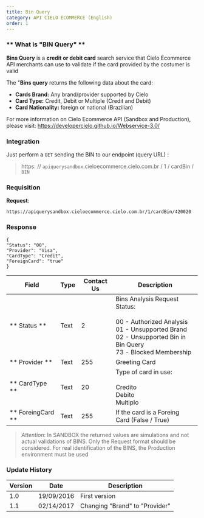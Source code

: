 ```yaml
---
title: Bin Query
category: API CIELO ECOMMERCE (English)
order: 1
---
```


### ** What is "BIN Query" **


**Bins Query** is a **credit or debit card** search service that Cielo Ecommerce API merchants can use to validate if the card provided by the costumer is valid 

The "**Bins query** returns the following data about the card:

* **Cards Brand:**  Any brand/provider supported by Cielo
* **Card Type:**  Credit, Debit or Multiple (Credit and Debit)
* **Card Nationality:**  foreign or national (Brazilian)

For more information on Cielo Ecommerce API (Sandbox and Production), please visit: <https://developercielo.github.io/Webservice-3.0/>


### Integration

Just perform a `GET` sending the BIN to our endpoint (query URL) :

> https: // `apiquerysandbox`.cieloecommerce.cielo.com.br / 1 / cardBin /` BIN`

### Requisition

**Request**:


```
https://apiquerysandbox.cieloecommerce.cielo.com.br/1/cardBin/420020
```

### Response

```
{
"Status": "00",
"Provider": "Visa",
"CardType": "Credit",
"ForeignCard": "true"
}
```


| Field             | Type | Contact Us | Description                                                                                                                                                      |
|-------------------|------|------------|------------------------------------------------------------------------------------------------------------------------------------------------------------------|
| ** Status **      | Text | 2          | Bins Analysis Request Status: <br> <br> 00 - Authorized Analysis <br> 01 - Unsupported Brand <br> 02 - Unsupported Bin in Bin Query <br> 73 - Blocked Membership |
| ** Provider **    | Text | 255        | Greeting Card                                                                                                                                                    |
| ** CardType **    | Text | 20         | Type of card in use: <br> <br> Credito <br> Debito <br> Multiplo                                                                                                 |
| ** ForeingCard ** | Text | 255        | If the card is a Foreing Card (False / True)                                                                                                                     |


> *Attention*: In SANDBOX the returned values are simulations and not actual validations of BINS. Only the  Request format should be considered. For real identification of the BINS, the Production environment must be used

### Update History

| Version | Date       | Description                    |
|---------|------------|--------------------------------|
| 1.0     | 19/09/2016 | First version                  |
| 1.1     | 02/14/2017 | Changing "Brand" to "Provider" |